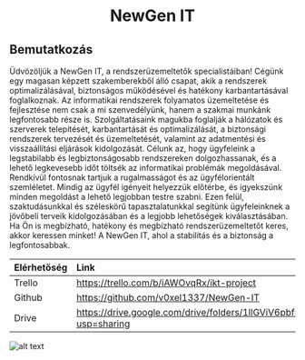 <h1 align="center">NewGen IT</h1>

## Bemutatkozás

Üdvözöljük a NewGen IT, a rendszerüzemeltetők specialistáiban!
Cégünk egy magasan képzett szakemberekből álló csapat, akik a rendszerek optimalizálásával, biztonságos működésével és hatékony karbantartásával foglalkoznak. Az informatikai rendszerek folyamatos üzemeltetése és fejlesztése nem csak a mi szenvedélyünk, hanem a szakmai munkánk legfontosabb része is.
Szolgáltatásaink magukba foglalják a hálózatok és szerverek telepítését, karbantartását és optimalizálását, a biztonsági rendszerek tervezését és üzemeltetését, valamint az adatmentési és visszaállítási eljárások kidolgozását. Célunk az, hogy ügyfeleink a legstabilabb és legbiztonságosabb rendszereken dolgozhassanak, és a lehető legkevesebb időt töltsék az informatikai problémák megoldásával.
Rendkívül fontosnak tartjuk a rugalmasságot és az ügyfélorientált szemléletet. Mindig az ügyfél igényeit helyezzük előtérbe, és igyekszünk minden megoldást a lehető legjobban testre szabni. Ezen felül, szaktudásunkkal és széleskörű tapasztalatunkkal segítünk ügyfeleinknek a jövőbeli terveik kidolgozásában és a legjobb lehetőségek kiválasztásában.
Ha Ön is megbízható, hatékony és megbízható rendszerüzemeltetőt keres, akkor keressen minket! A NewGen IT, ahol a stabilitás és a biztonság a legfontosabbak.

Elérhetőség | Link
| :--- | :--- 
Trello  | https://trello.com/b/iAWOvqRx/ikt-project
Github  | https://github.com/v0xel1337/NewGen-IT
Drive  | https://drive.google.com/drive/folders/1llGViV6pbfRk8uKcgMYHAoK6rNHa8p3c?usp=sharing

![alt text](https://raw.githubusercontent.com/v0xel1337/NewGen-IT/main/Vide%C3%B3%20Anyagok/Logo.PNG?token=GHSAT0AAAAAACAVHB7B54MI5IOIP4N5CPOMZBCRWAQ)
